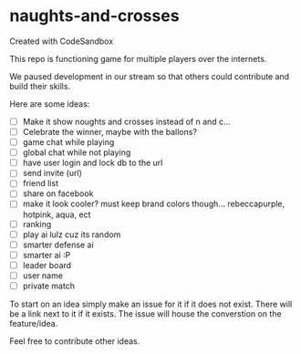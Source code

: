 # naughts-and-crosses
Created with CodeSandbox


This repo is functioning game for multiple players over the internets.

We paused development in our stream so that others could contribute and build their skills.

Here are some ideas:

- [ ] Make it show noughts and crosses instead of n and c...
- [ ] Celebrate the winner, maybe with the ballons?
- [ ] game chat while playing
- [ ] global chat while not playing
- [ ] have user login and lock db to the url
- [ ] send invite (url)
- [ ] friend list
- [ ] share on facebook
- [ ] make it look cooler? must keep brand colors though... rebeccapurple, hotpink, aqua, ect
- [ ] ranking
- [ ] play ai lulz cuz its random
- [ ] smarter defense ai
- [ ] smarter ai :P
- [ ] leader board
- [ ] user name
- [ ] private match

To start on an idea simply make an issue for it if it does not exist. There will be a link next to it if it exists.
The issue will house the converstion on the feature/idea.

Feel free to contribute other ideas.
